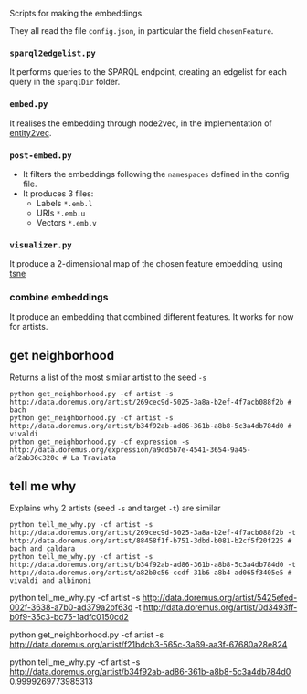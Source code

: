 Scripts for making the embeddings.

They all read the file `config.json`, in particular the field `chosenFeature`.

### `sparql2edgelist.py`

It performs queries to the SPARQL endpoint, creating an edgelist for each query in the `sparqlDir` folder.

### `embed.py`

It realises the embedding through node2vec, in the implementation of [entity2vec](https://github.com/MultimediaSemantics/entity2vec/blob/master/entity2vec/node2vec.py).

### `post-embed.py`

- It filters the embeddings following the `namespaces` defined in the config file.
- It produces 3 files:
  - Labels `*.emb.l`
  - URIs `*.emb.u`
  - Vectors `*.emb.v`

### `visualizer.py`

It produce a 2-dimensional map of the chosen feature embedding, using [tsne](https://github.com/MarcCote/learn2track/blob/master/learn2track/tsne.py)

### combine embeddings

It produce an embedding that combined different features.
It works for now for artists.

## get neighborhood

Returns a list of the most similar artist to the seed `-s`

    python get_neighborhood.py -cf artist -s http://data.doremus.org/artist/269cec9d-5025-3a8a-b2ef-4f7acb088f2b # bach
    python get_neighborhood.py -cf artist -s http://data.doremus.org/artist/b34f92ab-ad86-361b-a8b8-5c3a4db784d0 # vivaldi
    python get_neighborhood.py -cf expression -s http://data.doremus.org/expression/a9dd5b7e-4541-3654-9a45-af2ab36c320c # La Traviata

## tell me why

Explains why 2 artists (seed `-s` and target `-t`) are similar

    python tell_me_why.py -cf artist -s http://data.doremus.org/artist/269cec9d-5025-3a8a-b2ef-4f7acb088f2b -t http://data.doremus.org/artist/88458f1f-b751-3dbd-b081-b2cf5f20f225 # bach and caldara
    python tell_me_why.py -cf artist -s http://data.doremus.org/artist/b34f92ab-ad86-361b-a8b8-5c3a4db784d0 -t http://data.doremus.org/artist/a82b0c56-ccdf-31b6-a8b4-ad065f3405e5 # vivaldi and albinoni

python tell_me_why.py -cf artist -s http://data.doremus.org/artist/5425efed-002f-3638-a7b0-ad379a2bf63d -t http://data.doremus.org/artist/0d3493ff-b0f9-35c3-bc75-1adfc0150cd2


python get_neighborhood.py -cf artist -s  http://data.doremus.org/artist/f21bdcb3-565c-3a69-aa3f-67680a28e824


python tell_me_why.py -cf artist -s http://data.doremus.org/artist/b34f92ab-ad86-361b-a8b8-5c3a4db784d0 0.9999269773985313


